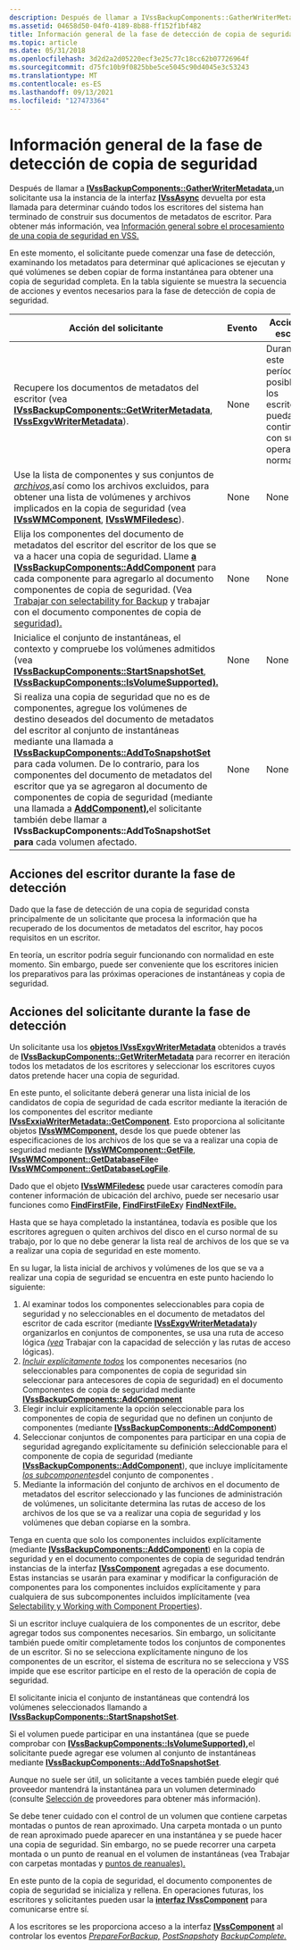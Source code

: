 ```yaml
---
description: Después de llamar a IVssBackupComponents::GatherWriterMetadata, un solicitante usa la instancia de la interfaz IVssAsync devuelta por esta llamada para determinar cuándo todos los escritores del sistema han terminado de construir sus documentos de metadatos del escritor.
ms.assetid: 04658d50-04f0-4189-8b88-ff152f1bf482
title: Información general de la fase de detección de copia de seguridad
ms.topic: article
ms.date: 05/31/2018
ms.openlocfilehash: 3d2d2a2d05220ecf3e25c77c18cc62b07726964f
ms.sourcegitcommit: d75fc10b9f0825bbe5ce5045c90d4045e3c53243
ms.translationtype: MT
ms.contentlocale: es-ES
ms.lasthandoff: 09/13/2021
ms.locfileid: "127473364"
---
```

# <a name="overview-of-the-backup-discovery-phase"></a>Información general de la fase de detección de copia de seguridad

Después de llamar a [**IVssBackupComponents::GatherWriterMetadata,**](/windows/desktop/api/VsBackup/nf-vsbackup-ivssbackupcomponents-gatherwritermetadata)un solicitante usa la instancia de la interfaz [**IVssAsync**](/windows/desktop/api/Vss/nn-vss-ivssasync) devuelta por esta llamada para determinar cuándo todos los escritores del sistema han terminado de construir sus documentos de metadatos de escritor. Para obtener más información, vea [Información general sobre el procesamiento de una copia de seguridad en VSS.](overview-of-processing-a-backup-under-vss.md)

En este momento, el solicitante puede comenzar una fase de detección, examinando los metadatos para determinar qué aplicaciones se ejecutan y qué volúmenes se deben copiar de forma instantánea para obtener una copia de seguridad completa. En la tabla siguiente se muestra la secuencia de acciones y eventos necesarios para la fase de detección de copia de seguridad.



| Acción del solicitante                                                                                                                                                                                                                                                                                                                                                                                                                                                                                                                                    | Evento | Acción del escritor                                                                     |
|-----------------------------------------------------------------------------------------------------------------------------------------------------------------------------------------------------------------------------------------------------------------------------------------------------------------------------------------------------------------------------------------------------------------------------------------------------------------------------------------------------------------------------------------------------|-------|-----------------------------------------------------------------------------------|
| Recupere los documentos de metadatos del escritor (vea [**IVssBackupComponents::GetWriterMetadata**](/windows/desktop/api/VsBackup/nf-vsbackup-ivssbackupcomponents-getwritermetadata), [**IVssExgvWriterMetadata**](/windows/desktop/api/VsBackup/nl-vsbackup-ivssexaminewritermetadata)).                                                                                                                                                                                                                                                                                                                                                 | None  | Durante este período, es posible que los escritores puedan continuar con sus operaciones normales. |
| Use la lista de componentes y sus conjuntos de [*archivos,*](vssgloss-f.md)así como los archivos excluidos, para obtener una lista de volúmenes y archivos implicados en la copia de seguridad (vea [**IVssWMComponent**](/windows/desktop/api/VsBackup/nl-vsbackup-ivsswmcomponent), [**IVssWMFiledesc**](/windows/desktop/api/VsWriter/nl-vswriter-ivsswmfiledesc)).                                                                                                                                                                                                                                                                      | None  | None                                                                              |
| Elija los componentes del documento de metadatos del escritor del escritor de los que se va a hacer una copia de seguridad. Llame [**a IVssBackupComponents::AddComponent**](/windows/desktop/api/VsBackup/nf-vsbackup-ivssbackupcomponents-addcomponent) para cada componente para agregarlo al documento componentes de copia de seguridad. (Vea [Trabajar con selectability for Backup](working-with-selectability-for-backup.md) y trabajar con el documento componentes de copia de [seguridad).](working-with-the-backup-components-document.md)                                                                                                                      | None  | None                                                                              |
| Inicialice el conjunto de instantáneas, el contexto y compruebe los volúmenes admitidos (vea [**IVssBackupComponents::StartSnapshotSet**](/windows/desktop/api/VsBackup/nf-vsbackup-ivssbackupcomponents-startsnapshotset), [**IVssBackupComponents::IsVolumeSupported).**](/windows/desktop/api/VsBackup/nf-vsbackup-ivssbackupcomponents-isvolumesupported)                                                                                                                                                                                                                                                                                   | None  | None                                                                              |
| Si realiza una copia de seguridad que no es de componentes, agregue los volúmenes de destino deseados del documento de metadatos del escritor al conjunto de instantáneas mediante una llamada a [**IVssBackupComponents::AddToSnapshotSet**](/windows/desktop/api/VsBackup/nf-vsbackup-ivssbackupcomponents-addtosnapshotset) para cada volumen. De lo contrario, para los componentes del documento de metadatos del escritor que ya se agregaron al documento de componentes de copia de seguridad (mediante una llamada a [**AddComponent),**](/windows/desktop/api/VsBackup/nf-vsbackup-ivssbackupcomponents-addcomponent)el solicitante también debe llamar a **IVssBackupComponents::AddToSnapshotSet para** cada volumen afectado. | None  | None                                                                              |



 

## <a name="writer-actions-during-the-discovery-phase"></a>Acciones del escritor durante la fase de detección

Dado que la fase de detección de una copia de seguridad consta principalmente de un solicitante que procesa la información que ha recuperado de los documentos de metadatos del escritor, hay pocos requisitos en un escritor.

En teoría, un escritor podría seguir funcionando con normalidad en este momento. Sin embargo, puede ser conveniente que los escritores inicien los preparativos para las próximas operaciones de instantáneas y copia de seguridad.

## <a name="requester-actions-during-the-discovery-phase"></a>Acciones del solicitante durante la fase de detección

Un solicitante usa los [**objetos IVssExgvWriterMetadata**](/windows/desktop/api/VsBackup/nl-vsbackup-ivssexaminewritermetadata) obtenidos a través de [**IVssBackupComponents::GetWriterMetadata**](/windows/desktop/api/VsBackup/nf-vsbackup-ivssbackupcomponents-getwritermetadata) para recorrer en iteración todos los metadatos de los escritores y seleccionar los escritores cuyos datos pretende hacer una copia de seguridad.

En este punto, el solicitante deberá generar una lista inicial de los candidatos de copia de seguridad de cada escritor mediante la iteración de los componentes del escritor mediante [**IVssExxiaWriterMetadata::GetComponent**](/windows/desktop/api/VsBackup/nf-vsbackup-ivssexaminewritermetadata-getcomponent). Esto proporciona al solicitante objetos [**IVssWMComponent,**](/windows/desktop/api/VsBackup/nl-vsbackup-ivsswmcomponent) desde los que puede obtener las especificaciones de los archivos de los que se va a realizar una copia de seguridad mediante [**IVssWMComponent::GetFile**](/windows/desktop/api/VsBackup/nf-vsbackup-ivsswmcomponent-getfile), [**IVssWMComponent::GetDatabaseFile**](/windows/desktop/api/VsBackup/nf-vsbackup-ivsswmcomponent-getdatabasefile)e [**IVssWMComponent::GetDatabaseLogFile**](/windows/desktop/api/VsBackup/nf-vsbackup-ivsswmcomponent-getdatabaselogfile).

Dado que el objeto [**IVssWMFiledesc**](/windows/desktop/api/VsWriter/nl-vswriter-ivsswmfiledesc) puede usar caracteres comodín para contener información de ubicación del archivo, puede ser necesario usar funciones como [**FindFirstFile,**](/windows/win32/api/fileapi/nf-fileapi-findfirstfilea) [**FindFirstFileEx**](/windows/win32/api/fileapi/nf-fileapi-findfirstfileexa)y [**FindNextFile.**](/windows/win32/api/fileapi/nf-fileapi-findnextfilea)

Hasta que se haya completado la instantánea, todavía es posible que los escritores agreguen o quiten archivos del disco en el curso normal de su trabajo, por lo que no debe generar la lista real de archivos de los que se va a realizar una copia de seguridad en este momento.

En su lugar, la lista inicial de archivos y volúmenes de los que se va a realizar una copia de seguridad se encuentra en este punto haciendo lo siguiente:

1.  Al examinar todos los componentes seleccionables para copia de seguridad y no seleccionables en el documento de [](vssgloss-c.md) metadatos del escritor de cada escritor (mediante [**IVssExgvWriterMetadata)**](/windows/desktop/api/VsBackup/nl-vsbackup-ivssexaminewritermetadata)y organizarlos en conjuntos de componentes, se usa una ruta de acceso lógica [*(vea*](vssgloss-l.md) Trabajar con la capacidad de selección y las rutas de acceso lógicas). [](working-with-selectability-and-logical-paths.md)
2.  [*Incluir explícitamente todos*](vssgloss-e.md) los componentes necesarios (no seleccionables para componentes de copia de seguridad sin seleccionar para antecesores de copia de seguridad) en el documento Componentes de copia de seguridad mediante [ **IVssBackupComponents::AddComponent**](/windows/desktop/api/VsBackup/nf-vsbackup-ivssbackupcomponents-addcomponent)
3.  Elegir incluir explícitamente la opción seleccionable para los componentes de copia de seguridad que no definen un conjunto de componentes (mediante [**IVssBackupComponents::AddComponent**](/windows/desktop/api/VsBackup/nf-vsbackup-ivssbackupcomponents-addcomponent))
4.  Seleccionar [](vssgloss-c.md) conjuntos de componentes para participar en una copia de seguridad agregando explícitamente su definición seleccionable para el componente de copia de seguridad (mediante [**IVssBackupComponents::AddComponent**](/windows/desktop/api/VsBackup/nf-vsbackup-ivssbackupcomponents-addcomponent)), que incluye implícitamente [*los subcomponentes*](vssgloss-s.md)del conjunto de componentes . [](vssgloss-i.md)
5.  Mediante [](vssgloss-f.md) la información del conjunto de archivos en el documento de metadatos del escritor seleccionado y las funciones de administración de volúmenes, un solicitante determina las rutas de acceso de los archivos de los que se va a realizar una copia de seguridad y los volúmenes que deban copiarse en la sombra.

Tenga en cuenta que solo los componentes incluidos explícitamente (mediante [**IVssBackupComponents::AddComponent**](/windows/desktop/api/VsBackup/nf-vsbackup-ivssbackupcomponents-addcomponent)) en la copia de seguridad y en el documento componentes de copia de seguridad tendrán instancias de la interfaz [**IVssComponent**](/windows/desktop/api/VsWriter/nl-vswriter-ivsscomponent) agregadas a ese documento. Estas instancias se usarán para examinar y modificar la configuración de componentes para los componentes incluidos explícitamente y para cualquiera de sus subcomponentes incluidos implícitamente (vea [Selectability y Working with Component Properties](selectability-and-working-with-component-properties.md)).

Si un escritor incluye cualquiera de los componentes de un escritor, debe agregar todos sus componentes necesarios. Sin embargo, un solicitante también puede omitir completamente todos los conjuntos de componentes de un escritor. Si no se selecciona explícitamente ninguno de los componentes de un escritor, el sistema de escritura no se selecciona y VSS impide que ese escritor participe en el resto de la operación de copia de seguridad.

El solicitante inicia el conjunto de instantáneas que contendrá los volúmenes seleccionados llamando a [**IVssBackupComponents::StartSnapshotSet**](/windows/desktop/api/VsBackup/nf-vsbackup-ivssbackupcomponents-startsnapshotset).

Si el volumen puede participar en una instantánea (que se puede comprobar con [**IVssBackupComponents::IsVolumeSupported),**](/windows/desktop/api/VsBackup/nf-vsbackup-ivssbackupcomponents-isvolumesupported)el solicitante puede agregar ese volumen al conjunto de instantáneas mediante [**IVssBackupComponents::AddToSnapshotSet**](/windows/desktop/api/VsBackup/nf-vsbackup-ivssbackupcomponents-addtosnapshotset).

Aunque no suele ser útil, un solicitante a [](vssgloss-p.md) veces también puede elegir qué proveedor mantendrá la instantánea para un volumen determinado (consulte [Selección de](selecting-providers.md) proveedores para obtener más información).

Se debe tener cuidado con el control de un volumen que contiene carpetas montadas o puntos de rean aproximado. Una carpeta montada o un punto de rean aproximado puede aparecer en una instantánea y se puede hacer una copia de seguridad. Sin embargo, no se puede recorrer una carpeta montada o un punto de reanual en el volumen de instantáneas (vea Trabajar con carpetas montadas y [puntos de reanuales).](working-with-reparse-and-mount-points.md)

En este punto de la copia de seguridad, el documento componentes de copia de seguridad se inicializa y rellena. En operaciones futuras, los escritores y solicitantes pueden usar la [**interfaz IVssComponent**](/windows/desktop/api/VsWriter/nl-vswriter-ivsscomponent) para comunicarse entre sí.

A los escritores se les proporciona acceso a la interfaz [**IVssComponent**](/windows/desktop/api/VsWriter/nl-vswriter-ivsscomponent) al controlar los eventos [*PrepareForBackup,*](vssgloss-p.md) [*PostSnapshot*](vssgloss-p.md)y [*BackupComplete.*](vssgloss-b.md)

 

 
